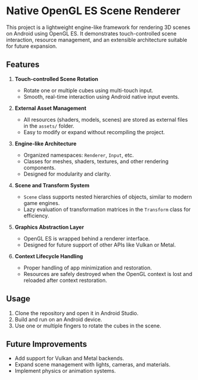 
# Native OpenGL ES Scene Renderer

This project is a lightweight engine-like framework for rendering 3D scenes on Android using OpenGL ES. It demonstrates touch-controlled scene interaction, resource management, and an extensible architecture suitable for future expansion.  

## Features

1. **Touch-controlled Scene Rotation**  
   - Rotate one or multiple cubes using multi-touch input.  
   - Smooth, real-time interaction using Android native input events.  

2. **External Asset Management**  
   - All resources (shaders, models, scenes) are stored as external files in the `assets/` folder.  
   - Easy to modify or expand without recompiling the project.  

3. **Engine-like Architecture**  
   - Organized namespaces: `Renderer`, `Input`, etc.  
   - Classes for meshes, shaders, textures, and other rendering components.  
   - Designed for modularity and clarity.  

4. **Scene and Transform System**  
   - `Scene` class supports nested hierarchies of objects, similar to modern game engines.  
   - Lazy evaluation of transformation matrices in the `Transform` class for efficiency.  

5. **Graphics Abstraction Layer**  
   - OpenGL ES is wrapped behind a renderer interface.  
   - Designed for future support of other APIs like Vulkan or Metal.  

6. **Context Lifecycle Handling**  
   - Proper handling of app minimization and restoration.  
   - Resources are safely destroyed when the OpenGL context is lost and reloaded after context restoration.

## Usage

1. Clone the repository and open it in Android Studio.  
2. Build and run on an Android device.  
3. Use one or multiple fingers to rotate the cubes in the scene.  

## Future Improvements

- Add support for Vulkan and Metal backends.  
- Expand scene management with lights, cameras, and materials.  
- Implement physics or animation systems.  
